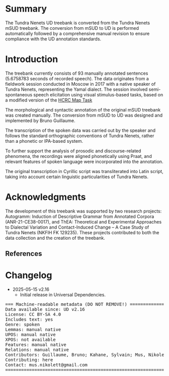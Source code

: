 # Summary

The Tundra Nenets UD treebank is converted from the Tundra Nenets mSUD treebank. The conversion from mSUD to UD is performed automatically followed by a comprehensive manual revision to ensure compliance with the UD annotation standards.

# Introduction

The treebank currently consists of 93 manually annotated sentences (5.6758783 seconds of recorded speech). The data originates from a fieldwork session conducted in Moscow in 2017 with a native speaker of Tundra Nenets, representing the Yamal dialect. The session involved semi-spontaneous speech elicitation using visual stimulus-based tasks, based on a modified version of the [HCRC Map Task](https://groups.inf.ed.ac.uk/maptask/maptasknxt.html)

The morphological and syntactic annotation of the original mSUD treebank was created manually. The conversion from mSUD to UD was designed and implemented by Bruno Guillaume.

The transcription of the spoken data was carried out by the speaker and follows the standard orthographic conventions of Tundra Nenets, rather than a phonetic or IPA-based system.

To further support the analysis of prosodic and discourse-related phenomena, the recordings were aligned phonetically using Praat, and relevant features of spoken language were incorporated into the annotation.

The original transcription in Cyrillic script was transliterated into Latin script, taking into account certain linguistic particularities of Tundra Nenets.

# Acknowledgments

The development of this treebank was supported by two research projects: Autogramm: Induction of Descriptive Grammar from Annotated Corpora (ANR-21-CE38-0017), and ThEA: Theoretical and Experimental Approaches to Dialectal Variation and Contact-Induced Change – A Case Study of Tundra Nenets (NKFIH FK 129235). These projects contributed to both the data collection and the creation of the treebank.

## References



# Changelog

* 2025-05-15 v2.16
  * Initial release in Universal Dependencies.


<pre>
=== Machine-readable metadata (DO NOT REMOVE!) ================================
Data available since: UD v2.16
License: CC BY-SA 4.0
Includes text: yes
Genre: spoken
Lemmas: manual native
UPOS: manual native
XPOS: not available
Features: manual native
Relations: manual native
Contributors: Guillaume, Bruno; Kahane, Sylvain; Mus, Nikolett; Zeman, Dan
Contributing: here
Contact: mus.nikolett@gmail.com
===============================================================================
</pre>
